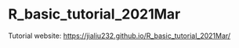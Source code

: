 # R_basic_tutorial_2021Mar



Tutorial website: https://jialiu232.github.io/R_basic_tutorial_2021Mar/
